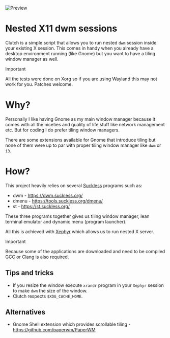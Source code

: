 ![Preview](https://github.com/mitjafelicijan/clutch/assets/296714/480af24f-df4c-457f-9551-a43f63a623ac)

# Nested X11 dwm sessions

Clutch is a simple script that allows you to run nested `dwm` session inside
your existing X session. This comes in handy when you already have a desktop
environment running (like Gnome) but you want to have a tiling window manager
as well.

> [!IMPORTANT]
> All the tests were done on Xorg so if you are using Wayland this may not work
> for you. Patches welcome.

# Why?

Personally I like having Gnome as my main window manager because it comes with
all the niceties and quality of life stuff like network management etc. But for
coding I do prefer tiling window managers.

There are some extensions available for Gnome that introduce tiling but none of
them were up to par with proper tiling window manager like `dwm` or `i3`.

# How?

This project heavily relies on several [Suckless](https://suckless.org/)
programs such as:

- dwm - https://dwm.suckless.org/
- dmenu - https://tools.suckless.org/dmenu/
- st - https://st.suckless.org/

These three programs together gives us tiling window manager, lean terminal
emulator and dynamic menu (program launcher).

All this is achieved with [Xephyr](https://en.wikipedia.org/wiki/Xephyr) which
allows us to run nested X server.

> [!IMPORTANT]
> Because some of the applications are downloaded and need to be compiled GCC
> or Clang is also required. 

## Tips and tricks

- If you resize the window execute `xrandr` program in your `Xephyr` session to
  make `dwm` the size of the window.
- Clutch respects `$XDG_CACHE_HOME`.
  

## Alternatives

- Gnome Shell extension which provides scrollable tiling -
  https://github.com/paperwm/PaperWM
